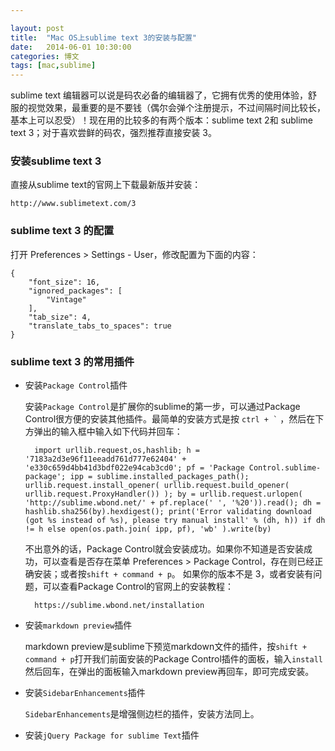 ```yaml
---

layout: post
title:  "Mac OS上sublime text 3的安装与配置"
date:   2014-06-01 10:30:00
categories: 博文
tags: [mac,sublime]
---
```




sublime text 编辑器可以说是码农必备的编辑器了，它拥有优秀的使用体验，舒服的视觉效果，最重要的是不要钱（偶尔会弹个注册提示，不过间隔时间比较长，基本上可以忍受）！现在用的比较多的有两个版本：sublime text 2和 sublime text 3；对于喜欢尝鲜的码农，强烈推荐直接安装 3。


### 安装sublime text 3

直接从sublime text的官网上下载最新版并安装：
	
	http://www.sublimetext.com/3



### sublime text 3 的配置


打开 Preferences > Settings - User，修改配置为下面的内容：

	{
		"font_size": 16,
		"ignored_packages": [
			"Vintage"
		],
		"tab_size": 4,
		"translate_tabs_to_spaces": true
	}





### sublime text 3 的常用插件

* 安装`Package Control`插件

	安装`Package Control`是扩展你的sublime的第一步，可以通过Package Control很方便的安装其他插件。最简单的安装方式是按  <code>ctrl + `</code> ，然后在下方弹出的输入框中输入如下代码并回车：
	
		import urllib.request,os,hashlib; h = '7183a2d3e96f11eeadd761d777e62404' + 'e330c659d4bb41d3bdf022e94cab3cd0'; pf = 'Package Control.sublime-package'; ipp = sublime.installed_packages_path(); urllib.request.install_opener( urllib.request.build_opener( urllib.request.ProxyHandler()) ); by = urllib.request.urlopen( 'http://sublime.wbond.net/' + pf.replace(' ', '%20')).read(); dh = hashlib.sha256(by).hexdigest(); print('Error validating download (got %s instead of %s), please try manual install' % (dh, h)) if dh != h else open(os.path.join( ipp, pf), 'wb' ).write(by)
	
	不出意外的话，Package Control就会安装成功。如果你不知道是否安装成功，可以查看是否存在菜单 Preferences > Package Control，存在则已经正确安装；或者按`shift + command + p`。 如果你的版本不是 3，或者安装有问题，可以查看Package Control的官网上的安装教程：
	
		https://sublime.wbond.net/installation
	
* 安装`markdown preview`插件

	markdown preview是sublime下预览markdown文件的插件，按`shift + command + p`打开我们前面安装的Package Control插件的面板，输入`install`然后回车，在弹出的面板输入markdown preview再回车，即可完成安装。


* 安装`SidebarEnhancements`插件

	`SidebarEnhancements`是增强侧边栏的插件，安装方法同上。

* 安装`jQuery Package for sublime Text`插件
	
	



